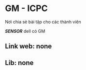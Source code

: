 # GM - ICPC
Nơi chia sẻ bài tập cho các thành viên

***SENSOR*** dell có GM

## Link web: none

## Lib: none
